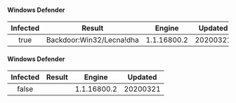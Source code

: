 #### Windows Defender
| Infected      | Result      | Engine      | Updated      |
|:-------------:|:-----------:|:-----------:|:------------:|
| true | Backdoor:Win32/Lecna!dha | 1.1.16800.2 | 20200321 |

#### Windows Defender
| Infected      | Result      | Engine      | Updated      |
|:-------------:|:-----------:|:-----------:|:------------:|
| false |  | 1.1.16800.2 | 20200321 |

